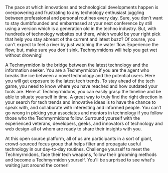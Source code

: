 
The pace at which innovations and technological developments happen is overpowering and frustrating to any technology enthusiast juggling between professional and personal routines every day. Sure, you don’t want to stay dumbfounded and embarrassed at your next conference by still using a version which is a generation old in the techno industry. But, with hundreds of technology websites out there, which would be your right pick that help you stay abreast of the current and latest buzz? Of course, you can't expect to feel a river by just watching the water flow. Experience the flow; but, make sure you don't sink.  Techmyrmidons will help you get wet without drowning! 

A  Techmyrmidon is the bridge between the latest technology and the information seeker.  You are a Techmyrmidon if you are the agent who breaks the ice between a novel technology and the potential users. Here you will get exposure to the latest tech trends. To stay ahead of the tech game, you need to know where you have reached and how outdated your tools are. Here at Techmyrmidons, you can easily grasp the timeline and be able to situate yourself in time. A great way to truly find the right direction in your search for tech trends and innovative ideas is to have the chance to speak with, and collaborate with interesting and informed people. You can’t go wrong in picking your associates and mentors in technology if you follow those who the Techmyrmidons follow. Surround yourself with the experienced veterans, developers, geeks, and innovators of technology and web design-all of whom are ready to share their insights with you. 

At this open source platform, all of us are participants in a sort of giant, crowd-sourced focus group that helps filter and propagate useful technology in our day-to-day routines. Challenge yourself to meet the Techmyrmidons, face their tech weapons, follow their grooming methods and become a Techmyrmidon yourself. You'll be surprised to see what's waiting just around the corner! 
